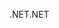 <span data-ttu-id="2a441-101">.NET</span><span class="sxs-lookup"><span data-stu-id="2a441-101">.NET</span></span>